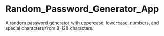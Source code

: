 # Random_Password_Generator_App
A random password generator with uppercase, lowercase, numbers, and special characters from 8-128 characters.
